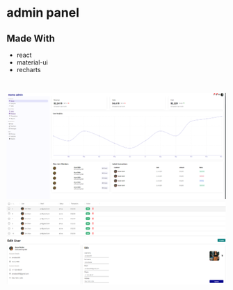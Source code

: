 # admin panel

## Made With

- react
- material-ui
- recharts

<br />

![home](/chart_admin/src/assets/images/home.png)
![home](/chart_admin/src/assets/images/user.png)
![home](/chart_admin/src/assets/images/edit-user.png)
